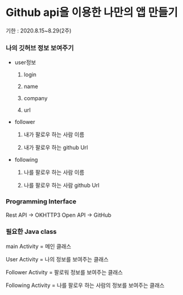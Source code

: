 # Github api을 이용한 나만의 앱 만들기

 기한 : 2020.8.15~8.29(2주)



### 나의 깃허브 정보 보여주기

+ user정보

  1. login

  2. name

  3. company

  4. url

     

+ follower

  1. 내가 팔로우 하는 사람 이름

  2. 내가 팔로우 하는 github Url


+ following

  1. 나를 팔로우 하는 사람 이름
  
  2. 나를 팔로우 하는 사람 github Url



### Programming Interface

 Rest API -> OKHTTP3
 Open API -> GitHub
 
 

### 필요한 Java class

main Activity = 메인 클래스

User Activity = 나의 정보를 보여주는 클래스

Follower Activity = 팔로워 정보를 보여주는 클래스

Following Activity = 나를 팔로우 하는 사람의 정보를 보여주는 클래스


